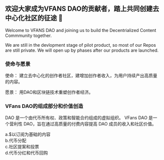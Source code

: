 ## 欢迎大家成为VFANS DAO的贡献者，踏上共同创建去中心化社区的征途 👋
Welcome to VFANS DAO and joining us to build the Decentrialized Content Commmunity together.

We are still in the devlopment stage of pilot product, so most of our Repos are still private. We will open up by phases after our products are launched. 

### 使命与愿景
使命： 建立去中心化的创作者社区，建增加创作者收入，为用户持续产出高质量的内容。

愿景： 用DAO和区块链技术重塑创作者经济。

### VFans DAO的组成部分和价值创造 

DAO 是一个由代币所有权、政策和智能合约组成的虚拟组织。 VFans DAO 是一个营利性 DAO，旨在通过高质量的付费内容提高 DAO 成员的收入和社区价值。<br>

a.$以订阅为基础的内容 <br>
b.代币分配 <br>
c.社区提案和投票 <br>
d.代币分红和代币回购 <br>

<!--

**Here are some ideas to get you started:**


🙋‍♀️ A short introduction - what is your organization all about?
🌈 Contribution guidelines - how can the community get involved?
👩‍💻 Useful resources - where can the community find your docs? Is there anything else the community should know?
🍿 Fun facts - what does your team eat for breakfast?
🧙 Remember, you can do mighty things with the power of [Markdown](https://docs.github.com/github/writing-on-github/getting-started-with-writing-and-formatting-on-github/basic-writing-and-formatting-syntax)
-->
